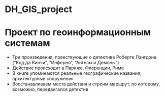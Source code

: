 # DH_GIS_project
# Проект по геоинформационным системам
* Три произведения, повествующие о детективе Роберте Лэнгдоне (“Код да Винчи”, “Инферно”, “Ангелы и Демоны”)
* Действие происходит в Париже, Флоренции, Риме
* В книге упоминаются реальные географические названия, архитектурные сооружения
* Восстанавливаем места действия и строим маршрут, по которому, возможно, передвигался детектив
